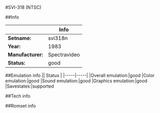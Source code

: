 #SVI-318 (NTSC)

##Info

||Info|
|-----|-----|
|**Setname:**|svi318n
|**Year:**|1983
|**Manufacturer:**|Spectravideo
|**Status:**|good

##Emulation info
|| Status |
|-----|-----|
|Overall emulation:|good
|Color emulation:|good
|Sound emulation:|good
|Graphics emulation:|good
|Savestates:|supported

##Tech info

##Romset info

<!--- START OF EDITED COMMENT DO NOT TOUCH TEXT ABOVE-->
